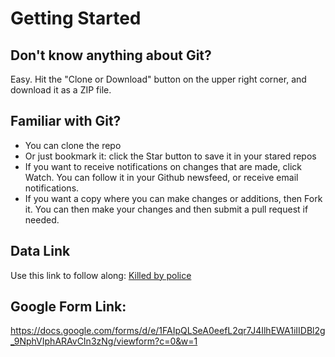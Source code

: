 # Getting Started 

## Don't know anything about Git? 
Easy. Hit the "Clone or Download" button on the upper right corner, and download it as a ZIP file. 

## Familiar with Git?
- You can clone the repo
- Or just bookmark it:  click the Star button to save it in your stared repos
- If you want to receive notifications on changes that are made, click Watch. You can follow it in your Github newsfeed, or receive email notifications.
- If you want a copy where you can make changes or additions, then Fork it. You can then make your changes and then submit a pull request if needed. 

## Data Link
Use this link to follow along: [Killed by police](https://docs.google.com/spreadsheets/d/15MA7Z_wZPmLadItZRAcioWXfxoxKA49wtjoEtfPzjzM/edit#gid=0)


## Google Form Link:
https://docs.google.com/forms/d/e/1FAIpQLSeA0eefL2qr7J4IlhEWA1iIIDBl2g_9NphVIphARAvCIn3zNg/viewform?c=0&w=1

